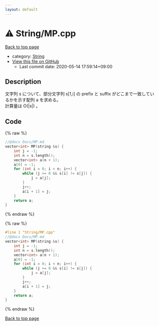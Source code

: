 ```yaml
---
layout: default
---
```


<!-- mathjax config similar to math.stackexchange -->
<script type="text/javascript" async
  src="https://cdnjs.cloudflare.com/ajax/libs/mathjax/2.7.5/MathJax.js?config=TeX-MML-AM_CHTML">
</script>
<script type="text/x-mathjax-config">
  MathJax.Hub.Config({
    TeX: { equationNumbers: { autoNumber: "AMS" }},
    tex2jax: {
      inlineMath: [ ['$','$'] ],
      processEscapes: true
    },
    "HTML-CSS": { matchFontHeight: false },
    displayAlign: "left",
    displayIndent: "2em"
  });
</script>

<script type="text/javascript" src="https://cdnjs.cloudflare.com/ajax/libs/jquery/3.4.1/jquery.min.js"></script>
<script src="https://cdn.jsdelivr.net/npm/jquery-balloon-js@1.1.2/jquery.balloon.min.js" integrity="sha256-ZEYs9VrgAeNuPvs15E39OsyOJaIkXEEt10fzxJ20+2I=" crossorigin="anonymous"></script>
<script type="text/javascript" src="../../assets/js/copy-button.js"></script>
<link rel="stylesheet" href="../../assets/css/copy-button.css" />


# :warning: String/MP.cpp

<a href="../../index.html">Back to top page</a>

* category: <a href="../../index.html#27118326006d3829667a400ad23d5d98">String</a>
* <a href="{{ site.github.repository_url }}/blob/master/String/MP.cpp">View this file on GitHub</a>
    - Last commit date: 2020-05-14 17:59:14+09:00




## Description
文字列 s について、部分文字列 s[1,i] の prefix と suffix がどこまで一致しているかを示す配列 a を求める。  
計算量は O(|s|) 。  

## Code

<a id="unbundled"></a>
{% raw %}
```cpp
//@docs Docs/MP.md
vector<int> MP(string &s) {
    int j = -1;
    int n = s.length();
    vector<int> a(n + 1);
    a[0] = -1;
    for (int i = 0; i < n; i++) {
        while (j >= 0 && s[i] != s[j]) {
            j = a[j];
        }
        j++;
        a[i + 1] = j;
    }
    return a;
}
```
{% endraw %}

<a id="bundled"></a>
{% raw %}
```cpp
#line 1 "String/MP.cpp"
//@docs Docs/MP.md
vector<int> MP(string &s) {
    int j = -1;
    int n = s.length();
    vector<int> a(n + 1);
    a[0] = -1;
    for (int i = 0; i < n; i++) {
        while (j >= 0 && s[i] != s[j]) {
            j = a[j];
        }
        j++;
        a[i + 1] = j;
    }
    return a;
}

```
{% endraw %}

<a href="../../index.html">Back to top page</a>

